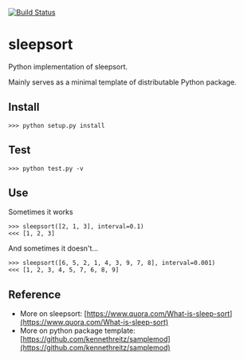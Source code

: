 [![Build Status](https://travis-ci.org/Jiaxigu/sleepsort.svg?branch=master)](https://travis-ci.org/Jiaxigu/sleepsort)


# sleepsort

Python implementation of sleepsort.

Mainly serves as a minimal template of distributable Python package.

## Install

	>>> python setup.py install

## Test

	>>> python test.py -v
	
## Use

Sometimes it works

	>>> sleepsort([2, 1, 3], interval=0.1)
	<<< [1, 2, 3]
	
And sometimes it doesn't...

	>>> sleepsort([6, 5, 2, 1, 4, 3, 9, 7, 8], interval=0.001)
	<<< [1, 2, 3, 4, 5, 7, 6, 8, 9]
	
## Reference

- More on sleepsort: [https://www.quora.com/What-is-sleep-sort](https://www.quora.com/What-is-sleep-sort)
- More on python package template: [https://github.com/kennethreitz/samplemod](https://github.com/kennethreitz/samplemod)